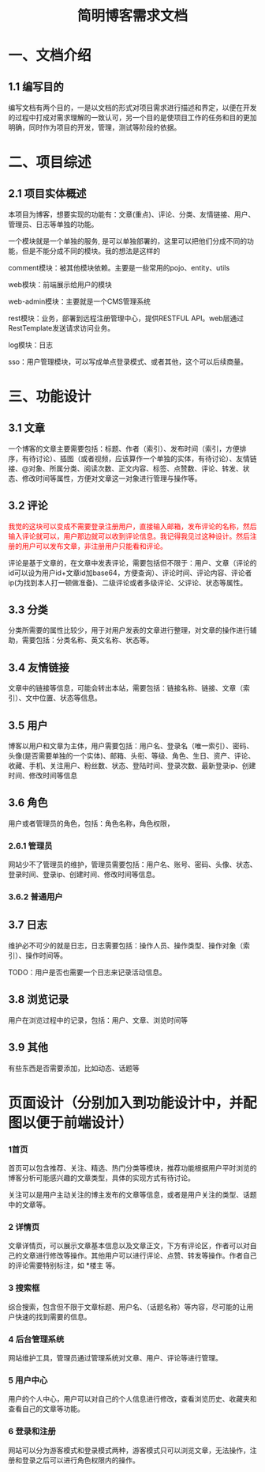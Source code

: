<h1 style="text-align:center; margin:40px">简明博客需求文档</h1># 一、文档介绍## 1.1 编写目的编写文档有两个目的，一是以文档的形式对项目需求进行描述和界定，以便在开发的过程中打成对需求理解的一致认可，另一个目的是使项目工作的任务和目的更加明确，同时作为项目的开发，管理，测试等阶段的依据。# 二、项目综述## 2.1  项目实体概述本项目为博客，想要实现的功能有：文章(重点)、评论、分类、友情链接、用户、管理员、日志等单独的功能。一个模块就是一个单独的服务, 是可以单独部署的，这里可以把他们分成不同的功能，但是不能分成不同的模块。我的想法是这样的comment模块：被其他模块依赖。主要是一些常用的pojo、entity、utilsweb模块：前端展示给用户的模块web-admin模块：主要就是一个CMS管理系统rest模块：业务，部署到远程注册管理中心，提供RESTFUL API。web层通过RestTemplate发送请求访问业务。log模块：日志sso：用户管理模块，可以写成单点登录模式、或者其他，这个可以后续商量。#  三、功能设计## 3.1 文章一个博客的文章主要需要包括：标题、作者（索引）、发布时间（索引，方便排序，有待讨论）、插图（或者视频，应该算作一个单独的实体，有待讨论）、友情链接、@对象、所属分类、阅读次数、正文内容、标签、点赞数、评论、转发、状态、修改时间等属性，方便对文章这一对象进行管理与操作等。## 3.2 评论<p style="color:red">    我觉的这块可以变成不需要登录注册用户，直接输入邮箱，发布评论的名称，然后输入评论就可以，用户那边就可以收到评论信息。我记得我见过这种设计。然后注册的用户可以发布文章，非注册用户只能看和评论。</p>评论是基于文章的，在文章中发表评论，需要包括但不限于：用户、文章（评论的id可以设为用户id+文章id加base64，方便查询）、评论时间、评论内容、评论者ip(为找到本人打一顿做准备)、二级评论或者多级评论、父评论、状态等属性。## 3.3 分类分类所需要的属性比较少，用于对用户发表的文章进行整理，对文章的操作进行辅助，需要包括：分类名称、英文名称、状态等。## 3.4 友情链接文章中的链接等信息，可能会转出本站，需要包括：链接名称、链接、文章（索引）、文中位置、状态等信息。## 3.5 用户博客以用户和文章为主体，用户需要包括：用户名、登录名（唯一索引）、密码、头像(是否需要单独的一个实体)、邮箱、头衔、等级、角色、生日、资产、评论、收藏、手机、关注用户、粉丝数、状态、登陆时间、登录次数、最新登录ip、创建时间、修改时间等信息## 3.6 角色用户或者管理员的角色，包括：角色名称，角色权限，### 2.6.1 管理员网站少不了管理员的维护，管理员需要包括：用户名、账号、密码、头像、状态、登录时间、登录ip、创建时间、修改时间等信息。### 3.6.2 普通用户## 3.7 日志维护必不可少的就是日志，日志需要包括：操作人员、操作类型、操作对象（索引）、操作时间等。TODO：用户是否也需要一个日志来记录活动信息。## 3.8 浏览记录用户在浏览过程中的记录，包括：用户、文章、浏览时间等## 3.9 其他有些东西是否需要添加，比如动态、话题等#  页面设计（分别加入到功能设计中，并配图以便于前端设计）### 1首页首页可以包含推荐、关注、精选、热门分类等模块，推荐功能根据用户平时浏览的博客分析可能感兴趣的文章类型，具体的实现方式有待讨论。关注可以是用户主动关注的博主发布的文章等信息，或者是用户关注的类型、话题中的文章等。### 2 详情页文章详情页，可以展示文章基本信息以及文章正文，下方有评论区，作者可以对自己的文章进行修改等操作。其他用户可以进行评论、点赞、转发等操作。作者自己的评论需要特别标注，如 *楼主 等。### 3 搜索框综合搜索，包含但不限于文章标题、用户名、（话题名称）等内容，尽可能的让用户快速的找到需要的信息。 ### 4 后台管理系统网站维护工具，管理员通过管理系统对文章、用户、评论等进行管理。### 5 用户中心用户的个人中心，用户可以对自己的个人信息进行修改，查看浏览历史、收藏夹和查看自己的文章等功能。 ### 6 登录和注册网站可以分为游客模式和登录模式两种，游客模式只可以浏览文章，无法操作，注册和登录之后可以进行角色权限内的操作。